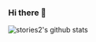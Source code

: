 ### Hi there 👋

![stories2's github stats](https://github-readme-stats.vercel.app/api?username=stories2&show_icons=true&theme=merko)
